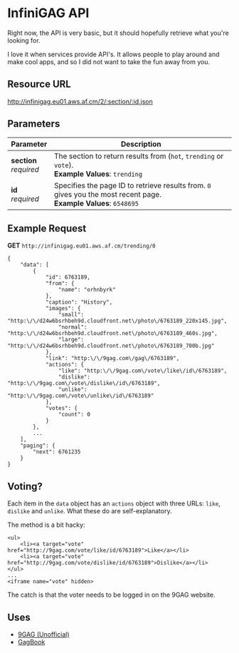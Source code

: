 InfiniGAG API
=============

Right now, the API is very basic, but it should hopefully retrieve what you're looking for.

I love it when services provide API's. It allows people to play around and make cool apps, and so I did not want to take the fun away from you.

Resource URL
------------

http://infinigag.eu01.aws.af.cm/2/:section/:id.json

Parameters
----------

Parameter                 | Description
------------------------- | -----------
**section**<br>*required* | The section to return results from (`hot`, `trending` or `vote`).<br>**Example Values**: `trending`
     **id**<br>*required* | Specifies the page ID to retrieve results from. `0` gives you the most recent page.<br>**Example Values**: `6548695`

Example Request
---------------

**GET** `http://infinigag.eu01.aws.af.cm/trending/0`

	{
		"data": [
			{
				"id": 6763189,
				"from": {
					"name": "orhnbyrk"
				},
				"caption": "History",
				"images": {
					"small": "http:\/\/d24w6bsrhbeh9d.cloudfront.net\/photo\/6763189_220x145.jpg",
					"normal": "http:\/\/d24w6bsrhbeh9d.cloudfront.net\/photo\/6763189_460s.jpg",
					"large": "http:\/\/d24w6bsrhbeh9d.cloudfront.net\/photo\/6763189_700b.jpg"
				},
				"link": "http:\/\/9gag.com\/gag\/6763189",
				"actions": {
					"like": "http:\/\/9gag.com\/vote\/like\/id\/6763189",
					"dislike": "http:\/\/9gag.com\/vote\/dislike\/id\/6763189",
					"unlike": "http:\/\/9gag.com\/vote\/unlike\/id\/6763189"
				},
				"votes": {
					"count": 0
				}
			},
			...
		],
		"paging": {
			"next": 6761235
		}
	}

Voting?
-------

Each item in the `data` object has an `actions` object with three URLs: `like`, `dislike` and `unlike`. What these do are self-explanatory.

The method is a bit hacky:

	<ul>
		<li><a target="vote" href="http://9gag.com/vote/like/id/6763189">Like</a></li>
		<li><a target="vote" href="http://9gag.com/vote/dislike/id/6763189">Dislike</a></li>
	</ul>
	...
	<iframe name="vote" hidden>

The catch is that the voter needs to be logged in on the 9GAG website.

Uses
----

- [9GAG (Unofficial)](http://apps.microsoft.com/windows/app/9gag-unofficial/846be2db-a72a-47b7-9507-e81ce0d2dd5b)
- [GagBook](http://github.com/dicksonleong/GagBook)